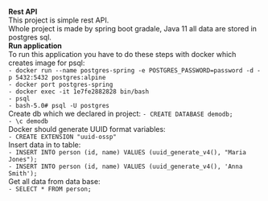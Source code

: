 <b>Rest API</b>  
This project is simple rest API.  
Whole project is made by spring boot gradale, Java 11 all data are stored in postgres sql.  
<b>Run application</b>  
To run this application you have to do these steps with docker which creates image for psql:  
`- docker run --name postgres-spring -e POSTGRES_PASSWORD=password -d -p 5432:5432 postgres:alpine`   
`- docker port postgres-spring`  
`- docker exec -it 1e7fe2882828 bin/bash`  
`- psql`  
`- bash-5.0# psql -U postgres`  
Create db which we declared in project: 
`- CREATE DATABASE demodb;`  
`- \c demodb`   
Docker should generate UUID format variables:    
`- CREATE EXTENSION "uuid-ossp"`  
Insert data in to table:  
`- INSERT INTO person (id, name) VALUES (uuid_generate_v4(), "Maria Jones");`  
`- INSERT INTO person (id, name) VALUES (uuid_generate_v4(), 'Anna Smith');`  
Get all data from data base:  
`- SELECT * FROM person;`
